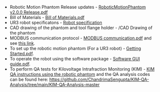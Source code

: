 * Robotic Motion Phantom Release updates                                 -   [RoboticMotionPhantom v2.0.0 Release.pdf](https://github.com/ACRF-Image-X-Institute/6-DoF-Robotic-Motion-Phantom/blob/main/Documentation/RoboticMotionPhantom%20v2.0.0%20Release.pdf)
* Bill of Materials                                                      -   [Bill of Materials.pdf](https://github.com/ACRF-Image-X-Institute/6-DoF-Robotic-Motion-Phantom/blob/main/Documentation/Bill%20of%20materials.pdf)
* UR3 robot specificatons                                                -   [Robot specification](https://www.universal-robots.com/products/ur3-robot/) 
* CAD drawing of the phantom and tool flange holder                      -   /CAD Drawing of the phantom
* MODBUS communication protocol                                          -   [MODBUS communication.pdf](https://github.com/ACRF-Image-X-Institute/6-DoF-Robotic-Motion-Phantom/blob/main/Documentation/MODBUS%20communication.pdf) and see [this link](https://www.universal-robots.com/articles/ur/modbus-server/).
* To set up the robotic motion phantom (For a UR3 robot)                 -   [Getting Started.pdf](https://github.com/ACRF-Image-X-Institute/6-DoF-Robotic-Motion-Phantom/blob/main/Documentation/Getting%20Started.docx). 
* To operate the robot using the software package                        -   [Software GUI guide.pdf](https://github.com/ACRF-Image-X-Institute/6-DoF-Robotic-Motion-Phantom/blob/main/Documentation/Software%20GUI%20Guide.pdf). 
* To perform QA tests for Kilovoltage Intrafraction Monitoring (KIM)     -   [KIM QA instructions using the robotic phantom](https://github.com/ACRF-Image-X-Institute/6-DoF-Robotic-Motion-Phantom/blob/main/Documentation/KIM%20QA%20Instructions.pdf) and the QA analysis codes can be found here: https://github.com/ChandrimaSengupta/KIM-QA-Analysis/tree/main/KIM-QA-Analysis-master
